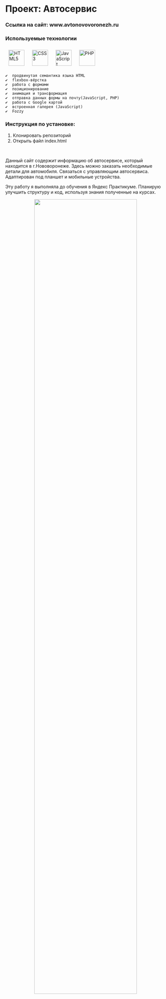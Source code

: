 
# Проект: __Автосервис__
<h3>Ссылка на сайт: www.avtonovovoronezh.ru </h3>

###  Используемые технологии 
<div align="left">   
  <a href="https://en.wikipedia.org/wiki/HTML5" target="_blank"><img style="margin: 10px" src="https://profilinator.rishav.dev/skills-assets/html5-original-wordmark.svg" alt="HTML5" height="50" /></a> 
<a href="https://www.w3schools.com/css/" target="_blank"><img style="margin: 10px" src="https://profilinator.rishav.dev/skills-assets/css3-original-wordmark.svg" alt="CSS3" height="50" /></a>  
  <a href="https://www.javascript.com/" target="_blank"><img style="margin: 10px" src="https://profilinator.rishav.dev/skills-assets/javascript-original.svg" alt="JavaScript" height="50" /></a> 
  <a href="https://www.php.net/" target="_blank"><img style="margin: 10px" src="https://profilinator.rishav.dev/skills-assets/php-original.svg" alt="PHP" height="50" /></a> 
</div>

    ✔️  продвинутая семантика языка HTML
    ✔️  flexbox-вёрстка
    ✔️  работа с формами
    ✔️  позиционирование 
    ✔️  анимация и трансформация
    ✔️  отправка данных формы на почту(JavaScript, PHP)
    ✔️  работа с Google картой
    ✔️  встроенная галерея (JavaScript)
    ✔️  Fozzy



### Инструкция по установке:
1. Клонировать репозиторий
2. Открыть файл index.html
<br/>


<p>Данный сайт содержит информацию об автосервисе, который находится в г.Нововоронеже. Здесь можно заказать необходимые детали для автомобиля. Связаться с управляющим автосервиса. Адаптирован под планшет и мобильные устройства. </p>
<p> Эту работу я выполняла до обучения в Яндекс Практикуме. Планирую улучшить структуру и код, используя знания полученные на курсах.</p>
 
 <div align="center">
<img src="https://sun9-33.userapi.com/impg/4LdiMwNQsrNJSDl0A8WV_w27aFCKfnwMd0ekCw/A8e4bbuis30.jpg?size=1844x964&quality=95&sign=0f1deb15a33bc32c81530271bdf96caa&type=album" align="center" style="width: 80%" />
</div>  
